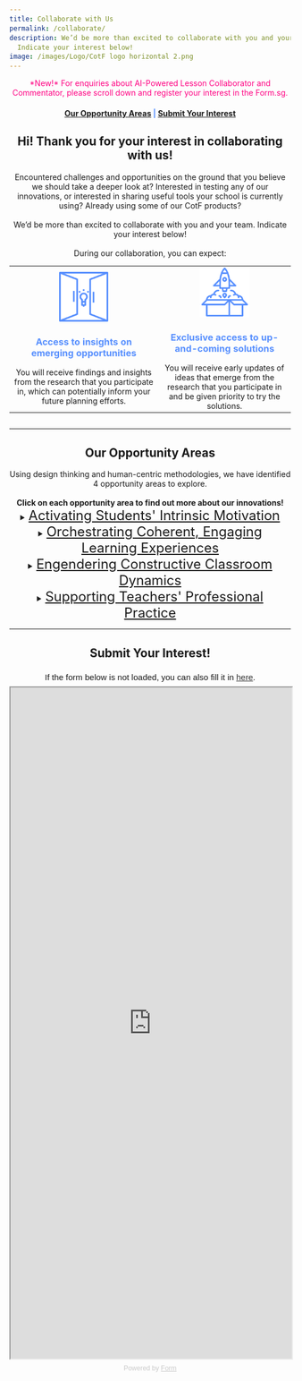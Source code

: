 ```yaml
---
title: Collaborate with Us
permalink: /collaborate/
description: We’d be more than excited to collaborate with you and your team.
  Indicate your interest below!
image: /images/Logo/CotF logo horizontal 2.png
---
```

<center><div style="color:#ff0082">*New!* For enquiries about AI-Powered Lesson Collaborator and Commentator, please scroll down and register your interest in the Form.sg.</div>

<center><h4 style="color:#578ffe;"><a href="#opportunity">Our Opportunity Areas</a>  |  <a href="#interest">Submit Your Interest</a></h4></center>

<center><h2>Hi! Thank you for your interest in collaborating with us!</h2></center>

<center>Encountered challenges and opportunities on the ground that you believe we should take a deeper look at? Interested in testing any of our innovations, or interested in sharing useful tools your school is currently using? Already using some of our CotF products?<br><br>
We’d be more than excited to collaborate with you and your team. Indicate your interest below!<br><br>
During our collaboration, you can expect:</center>
<div style="overflow-x:auto;">
<table>
	<tbody>
		<tr>
			<td style="text-align: center"><img style="width:35%" src="/images/Collaborate/opportunity.png"><h3 style="color:#578ffe;">Access to insights on emerging opportunities</h3>You will receive findings and insights from the research that you participate in, which can potentially inform your future planning efforts.</td>
			<td style="text-align: center"><img style="width:40%" src="/images/Collaborate/rocket-launch.png"><h3 style="color:#578ffe;">Exclusive access to up-and-coming solutions</h3>You will receive early updates of ideas that emerge from the research that you participate in and be given priority to try the solutions.</td>
		</tr>
	</tbody>
</table>
</div>
	
----------

<center><h2 id="opportunity">Our Opportunity Areas</h2></center>
<center>Using design thinking and human-centric methodologies, we have identified 4 opportunity areas to explore.
<br><br>
	<b>Click on each opportunity area to find out more about our innovations!</b></center>
<details>
	<summary><font size="+2"><u>Activating Students' Intrinsic Motivation</u></font></summary><font size="+1">
<center>Encouraging discovery of interests and strengths, student autonomy in learning, and appetite for individual expression and growth through:</center>
<div style="overflow-x:auto;">
<style>
table, th, td {
  border: 0px solid black;
  border-collapse: collapse;
	text-align: center;
}
</style>

<table style="width:100%">
  <tbody><tr>
    <th style="text-align: center; color:#ff0082;">Innovation</th>
    <th style="text-align: center; color:#ff0082;">How Might We Question</th>
  </tr>
  <tr>
		<td style="text-align: center"><a rel="noopener noreferrer" target="_blank" href="/lg">Learning Gamified</a><br><br>This innovation has been released. We'd love to hear your feedback <a rel="noopener noreferrer" target="_blank" href="/contact">here</a>!</td>
    <td style="text-align: center">How might we make it easier for teachers to utilise elements of gamification when designing learning experiences?</td>
  </tr>
  <tr>
    <td style="text-align: center">Monitoring and Self-regulation in Practical-based Lessons</td>
    <td style="text-align: center">How might we help teachers effectively monitor and guide all students in a practical (Science, PE, Art, etc.) lesson?</td>
  </tr>
</tbody></table>
	</div>
</font></details>

<details>
	<summary><font size="+2"><u>Orchestrating Coherent, Engaging Learning Experiences</u></font></summary><font size="+1"><center>Regulating and managing momentum and connections within or across learning activities and better understanding of students needs to improve student engagement and focus through:</center>
<div style="overflow-x:auto;">
<style>
table, th, td {
  border: 0px solid black;
  border-collapse: collapse;
	text-align: center;
}
</style>

<table style="width:100%">
  <tbody><tr>
    <th style="text-align: center; color:#ff0082;">Innovation</th>
    <th style="text-align: center; color:#ff0082;">How Might We Question</th>
  </tr>
  <tr>
    <td style="text-align: center"><a rel="noopener noreferrer" target="_blank" href="/bbt">Brain Boost Time</a><br><br>This innovation has been released. We'd love to hear your feedback <a rel="noopener noreferrer" target="_blank" href="/contact">here</a>!</td>
    <td style="text-align: center">How might we get primary school pupils to their optimal zone of learning?</td>
  </tr>
  <tr>
    <td style="text-align: center"><a rel="noopener noreferrer" target="_blank" href="/ilt">Choose-Your-Own-Adventure Immersive Learning Toolkit</a><br><br>This innovation has been released. We'd love to hear your feedback <a rel="noopener noreferrer" target="_blank" href="/contact">here</a>!</td>
    <td style="text-align: center">How might we craft captivating learning experiences for our students?</td>
  </tr>
  <tr>
    <td style="text-align: center"><a rel="noopener noreferrer" target="_blank" href="/sprouts">Sprouts</a><br><br>This innovation has been released. We'd love to hear your feedback <a rel="noopener noreferrer" target="_blank" href="/contact">here</a>!</td>
    <td style="text-align: center">How might we help teachers better involve parents in values development in a fun and meaningful way?</td>
  </tr>
</tbody></table>
	</div>
</font></details>

<details>
	<summary><font size="+2"><u>Engendering Constructive Classroom Dynamics</u></font></summary><font size="+1">
<center>Enabling a teacher's sphere of influence to permeate the entire class and balancing teacher's authority and students' voice to ensure collective ownership of the teaching and learning process through:</center>
<div style="overflow-x:auto;">
<style>
table, th, td {
  border: 0px solid black;
  border-collapse: collapse;
	text-align: center;
}
</style>

<table style="width:100%">
  <tbody><tr>
    <th style="text-align: center; color:#ff0082;">Innovation</th>
    <th style="text-align: center; color:#ff0082;">How Might We Question</th>
  </tr>
  <tr>
    <td style="text-align: center"><a rel="noopener noreferrer" target="_blank" href="/evs">Eliciting Voices of Students with Diverse Learning Needs</a><br><br>This innovation has been released. We'd love to hear your feedback <a rel="noopener noreferrer" target="_blank" href="/contact">here</a>!</td>
    <td style="text-align: center">How might we encourage students to participate more actively in class?</td>
  </tr>
  <tr>
    <td style="text-align: center">Teaching and Learning with Personal Learning Devices (PLDs) in the Classroom</td>
    <td style="text-align: center">How might we help students to redirect focus to flow in and out of engagement states during a lesson using PLDs in the classroom?</td>
  </tr>
</tbody></table>
	</div>
</font></details>

<details>
	<summary><font size="+2"><u>Supporting Teachers' Professional Practice</u></font></summary><font size="+1">
<center>Augmenting teachers’ instructional effectiveness and student support strategies with readily deployable technology-enabled solutions through:</center>
<div style="overflow-x:auto;">
<style>
table, th, td {
  border: 0px solid black;
  border-collapse: collapse;
	text-align: center;
}
</style>

<table style="width:100%">
  <tbody><tr>
    <th style="text-align: center; color:#ff0082;">Innovation</th>
    <th style="text-align: center; color:#ff0082;">How Might We Question</th>
  </tr>
  <tr>
    <td style="text-align: center"><a rel="noopener noreferrer" target="_blank" href="/sourcefinder">Source Finder</a></td>
    <td style="text-align: center">How might we help teachers to save time in finding good resources to use in the classroom?</td>
  </tr>
</tbody></table>
	</div>
</font></details>

---------

<center><h2 id="interest">Submit Your Interest!</h2></center>
<div style="font-family: Sans-Serif; font-size: 15px; color: #000; opacity: 0.9; padding-top: 5px; padding-bottom: 8px;"> If the form below is not loaded, you can also fill it in <a href="https://form.gov.sg/64219949b69f640012ee18ea">here</a>. </div>  <iframe id="iframe" src="https://form.gov.sg/64219949b69f640012ee18ea" style="width: 100%; height: 1200px"></iframe> <div style="font-family: Sans-Serif; font-size: 12px; color: #999; opacity: 0.5; padding-top: 5px;"> Powered by <a href="https://form.gov.sg" style="color: #999">Form</a> </div></center>